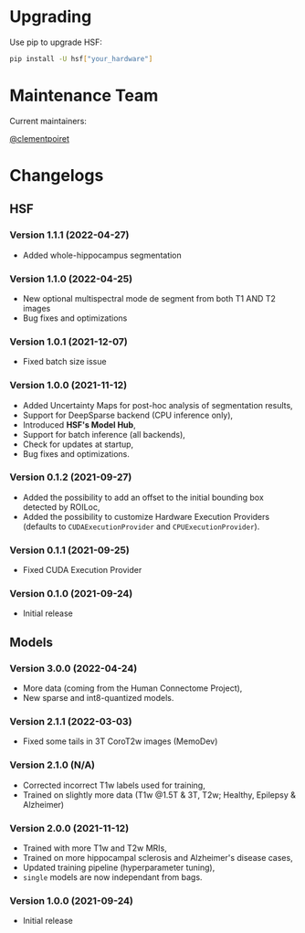 # Upgrading

Use pip to upgrade HSF:

```sh
pip install -U hsf["your_hardware"]
```

# Maintenance Team

Current maintainers:

[@clementpoiret](https://github.com/clementpoiret)

# Changelogs

## HSF

### Version 1.1.1 (2022-04-27)

* Added whole-hippocampus segmentation

### Version 1.1.0 (2022-04-25)

* New optional multispectral mode de segment from both T1 AND T2 images
* Bug fixes and optimizations

### Version 1.0.1 (2021-12-07)

* Fixed batch size issue

### Version 1.0.0 (2021-11-12)

* Added Uncertainty Maps for post-hoc analysis of segmentation results,
* Support for DeepSparse backend (CPU inference only),
* Introduced **HSF's Model Hub**,
* Support for batch inference (all backends),
* Check for updates at startup,
* Bug fixes and optimizations.

### Version 0.1.2 (2021-09-27)

* Added the possibility to add an offset to the initial bounding box detected by ROILoc,
* Added the possibility to customize Hardware Execution Providers (defaults to `CUDAExecutionProvider` and `CPUExecutionProvider`).

### Version 0.1.1 (2021-09-25)

* Fixed CUDA Execution Provider

### Version 0.1.0 (2021-09-24)

* Initial release

## Models

### Version 3.0.0 (2022-04-24)

* More data (coming from the Human Connectome Project),
* New sparse and int8-quantized models.

### Version 2.1.1 (2022-03-03)

* Fixed some tails in 3T CoroT2w images (MemoDev)

### Version 2.1.0 (N/A)

* Corrected incorrect T1w labels used for training,
* Trained on slightly more data (T1w @1.5T & 3T, T2w; Healthy, Epilepsy & Alzheimer)

### Version 2.0.0 (2021-11-12)

* Trained with more T1w and T2w MRIs,
* Trained on more hippocampal sclerosis and Alzheimer's disease cases,
* Updated training pipeline (hyperparameter tuning),
* `single` models are now independant from bags.

### Version 1.0.0 (2021-09-24)

* Initial release
